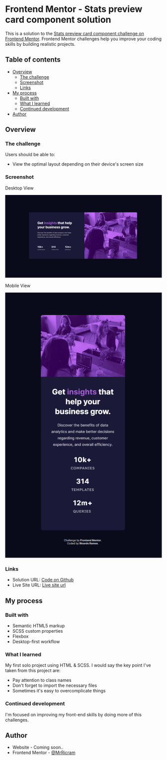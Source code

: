 # Frontend Mentor - Stats preview card component solution

This is a solution to the [Stats preview card component challenge on Frontend Mentor](https://www.frontendmentor.io/challenges/stats-preview-card-component-8JqbgoU62). Frontend Mentor challenges help you improve your coding skills by building realistic projects. 

## Table of contents

- [Overview](#overview)
  - [The challenge](#the-challenge)
  - [Screenshot](#screenshot)
  - [Links](#links)
- [My process](#my-process)
  - [Built with](#built-with)
  - [What I learned](#what-i-learned)
  - [Continued development](#continued-development)
- [Author](#author)

## Overview

### The challenge

Users should be able to:

- View the optimal layout depending on their device's screen size

### Screenshot

Desktop View

![Desktop view](images/screenshots/desktop-view.png)

Mobile View

![Mobile view](images/screenshots/mobile-view.png)

### Links

- Solution URL: [Code on Github](https://github.com/MrRicram/stats-preview-card)
- Live Site URL: [Live site url](https://mrricram.github.io/stats-preview-card/)

## My process

### Built with

- Semantic HTML5 markup
- SCSS custom properties
- Flexbox
- Desktop-first workflow

### What I learned

My first solo project using HTML & SCSS. I would say the key point I've taken from this project are:

- Pay attention to class names
- Don't forget to import the necessary files
- Sometimes it's easy to overcomplicate things

### Continued development

I'm focused on improving my front-end skills by doing more of this challenges.

## Author

- Website - Coming soon..
- Frontend Mentor - [@MrRicram](https://www.frontendmentor.io/profile/MrRicram)
